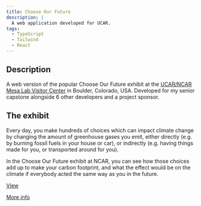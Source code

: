 ```yaml
---
title: Choose Our Future
description: |
  A web application developed for UCAR.
tags:
  - TypeScript
  - Tailwind
  - React
---
```

## Description
A web version of the popular Choose Our Future exhibit at the [UCAR/NCAR Mesa Lab Visitor Center](https://scied.ucar.edu/visit) in Boulder, Colorado, USA. Developed for my senior capstone alongside 6 other developers and a project sponsor.

## The exhibit
Every day, you make hundreds of choices which can impact climate change by changing the amount of greenhouse gases you emit, either directly (e.g. by burning fossil fuels in your house or car), or indirectly (e.g. having things made for you, or transported around for you).

In the Choose Our Future exhibit at NCAR, you can see how those choices add up to make your carbon footprint, and what the effect would be on the climate if everybody acted the same way as you in the future.

[View](https://scied.ucar.edu/interactive/choose-our-future)

[More info](https://scied.ucar.edu/exhibits/ourfuture)
